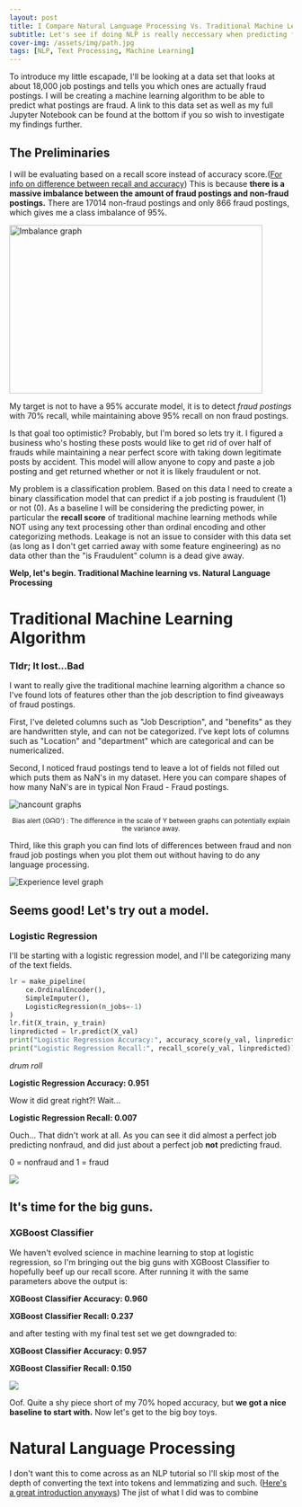 ```yaml
---
layout: post
title: I Compare Natural Language Processing Vs. Traditional Machine Learning Models
subtitle: Let's see if doing NLP is really neccessary when predicting fraud in job posts
cover-img: /assets/img/path.jpg
tags: [NLP, Text Processing, Machine Learning]
---
```


To introduce my little escapade, I'll be looking at a data set that looks at about 18,000 job postings and tells you which ones are actually fraud postings. I will be creating a machine learning algorithm to be able to predict what postings are fraud. A link to this data set as well as my full Jupyter Notebook can be found at the bottom if you so wish to investigate my findings further.

## The Preliminaries

I will be evaluating based on a recall score instead of accuracy score.([For info on difference between recall and accuracy](https://towardsdatascience.com/beyond-accuracy-precision-and-recall-3da06bea9f6c))  This is because **there is a massive imbalance between the amount of fraud postings and non-fraud postings.** There are 17014 non-fraud postings and only 866 fraud postings, which gives me a class imbalance of 95%. 

<img src="https://i.imgur.com/g0zhpJe.png" alt="Imbalance graph" width="450" height="300"/>

My target is not to have a 95% accurate model, it is to detect *fraud postings* with 70% recall, while maintaining above 95% recall on non fraud postings. 

Is that goal too optimistic? Probably, but I'm bored so lets try it. I figured a business who's hosting these posts would like to get rid of over half of frauds while maintaining a near perfect score with taking down legitimate posts by accident. This model will allow anyone to copy and paste a job posting and get returned whether or not it is likely fraudulent or not.

My problem is a classification problem. Based on this data I need to create a binary classification model that can predict if a job posting is fraudulent (1) or not (0). As a baseline I will be considering the predicting power, in particular the **recall score** of traditional machine learning methods while NOT using any text processing other than ordinal encoding and other categorizing methods. Leakage is not an issue to consider with this data set (as long as I don't get carried away with some feature engineering) as no data other than the "is Fraudulent" column is a dead give away.

**Welp, let's begin. Traditional Machine learning vs. Natural Language Processing**


# Traditional Machine Learning Algorithm

### Tldr; It lost...Bad

I want to really give the traditional machine learning algorithm a chance so I've found lots of features other than the job description to find giveaways of fraud postings. 

First, I've deleted columns such as "Job Description", and "benefits" as they are handwritten style, and can not be categorized. I've kept lots of columns such as "Location" and "department" which are categorical and can be numericalized. 

Second, I noticed fraud postings tend to leave a lot of fields not filled out which puts them as NaN's in my dataset. Here you can compare shapes of how many NaN's are in typical Non Fraud - Fraud postings. 

<img src="https://i.imgur.com/Ra2Tvf3.png" alt="nancount graphs"/>
<p style="text-align: center;"><sub> Bias alert (ʘᗩʘ') : The difference in the scale of Y between graphs can potentially explain the variance away. </sub></p>

Third, like this graph you can find lots of differences between fraud and non fraud job postings when you plot them out without having to do any language processing.

<img src="https://i.imgur.com/zZ7kUWA.png" alt="Experience level graph"/>

## Seems good! Let's try out a model.

### Logistic Regression

I'll be starting with a logistic regression model, and I'll be categorizing many of the text fields.
```python
lr = make_pipeline(
    ce.OrdinalEncoder(),
    SimpleImputer(), 
    LogisticRegression(n_jobs=-1)
)
lr.fit(X_train, y_train)
linpredicted = lr.predict(X_val)
print("Logistic Regression Accuracy:", accuracy_score(y_val, linpredicted))
print("Logistic Regression Recall:", recall_score(y_val, linpredicted))
```
*drum roll*

**Logistic Regression Accuracy: 0.951**

Wow it did great right?! Wait...

**Logistic Regression Recall: 0.007**

Ouch... That didn't work at all. As you can see it did almost a perfect job predicting nonfraud, and did just about a perfect job **not** predicting fraud.

0 = nonfraud and 1 = fraud

<img src="https://i.imgur.com/S2yFjkh.png?1"/>

## It's time for the big guns.

### XGBoost Classifier

We haven't evolved science in machine learning to stop at logistic regression, so I'm bringing out the big guns with XGBoost Classifier to hopefully beef up our recall score. After running it with the same parameters above the output is:

**XGBoost Classifier Accuracy: 0.960**

**XGBoost Classifier Recall: 0.237**

and after testing with my final test set we get downgraded to:

**XGBoost Classifier Accuracy: 0.957**

**XGBoost Classifier Recall: 0.150**

<img src="https://i.imgur.com/rLKgk62.png?1"/>

Oof. Quite a shy piece short of my 70% hoped accuracy, but **we got a nice baseline to start with.** Now let's get to the big boy toys.


# Natural Language Processing

I don't want this to come across as an NLP tutorial so I'll skip most of the depth of converting the text into tokens and lemmatizing and such. ([Here's a great introduction anyways](https://towardsdatascience.com/machine-learning-text-processing-1d5a2d638958)) The jist of what I did was to combine 
